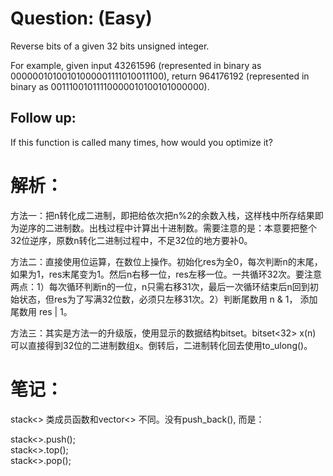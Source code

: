# Question: (Easy)

Reverse bits of a given 32 bits unsigned integer.

For example, given input 43261596 (represented in binary as 00000010100101000001111010011100), return 964176192 (represented in binary as 00111001011110000010100101000000).

## Follow up:

If this function is called many times, how would you optimize it?

# 解析：

方法一：把n转化成二进制，即把给依次把n%2的余数入栈，这样栈中所存结果即为逆序的二进制数。出栈过程中计算出十进制数。需要注意的是：本意要把整个32位逆序，原数n转化二进制过程中，不足32位的地方要补0。

方法二：直接使用位运算，在数位上操作。初始化res为全0，每次判断n的末尾，如果为1，res末尾变为1。然后n右移一位，res左移一位。一共循环32次。要注意两点：1）每次循环判断n的一位，n只需右移31次，最后一次循环结束后n回到初始状态，但res为了写满32位数，必须只左移31次。2）判断尾数用 n & 1， 添加尾数用 res | 1。

方法三：其实是方法一的升级版，使用显示的数据结构bitset。bitset<32> x(n) 可以直接得到32位的二进制数组x。倒转后，二进制转化回去使用to_ulong()。

# 笔记：

stack<> 类成员函数和vector<> 不同。没有push_back(), 而是：

stack<>.push(); </br>
stack<>.top();	</br>
stack<>.pop();	</br>